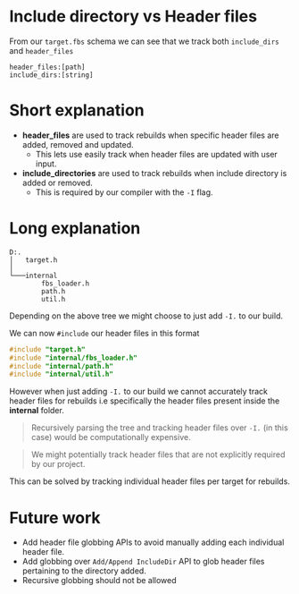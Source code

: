 # Include directory vs Header files 

From our `target.fbs` schema we can see that we track both `include_dirs` and `header_files`

```
header_files:[path]
include_dirs:[string]
```

# Short explanation

- **header_files** are used to track rebuilds when specific header files are added, removed and updated.
  - This lets use easily track when header files are updated with user input.
- **include_directories** are used to track rebuilds when include directory is added or removed.
  - This is required by our compiler with the `-I` flag.

# Long explanation

```
D:.
│   target.h
│
└───internal
        fbs_loader.h
        path.h
        util.h
```

Depending on the above tree we might choose to just add `-I.` to our build.

We can now `#include` our header files in this format

```c
#include "target.h"
#include "internal/fbs_loader.h"
#include "internal/path.h"
#include "internal/util.h"
```

However when just adding `-I.` to our build we cannot accurately track header files for rebuilds i.e specifically the header files present inside the **internal** folder.

> Recursively parsing the tree and tracking header files over `-I.` (in this case) would be computationally expensive.

> We might potentially track header files that are not explicitly required by our project.

This can be solved by tracking individual header files per target for rebuilds.

# Future work

- Add header file globbing APIs to avoid manually adding each individual header file.
- Add globbing over `Add/Append IncludeDir` API to glob header files pertaining to the directory added.
- Recursive globbing should not be allowed
